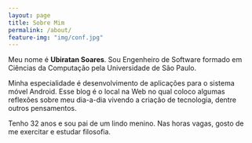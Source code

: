 ```yaml
---
layout: page
title: Sobre Mim
permalink: /about/
feature-img: "img/conf.jpg"
---
```


Meu nome é **Ubiratan Soares**. Sou Engenheiro de Software formado em Ciências da Computação pela Universidade de São Paulo.

Minha especialidade é desenvolvimento de aplicações para o sistema móvel Android. Esse blog é o local na Web no qual coloco algumas reflexões sobre meu dia-a-dia vivendo a criação de tecnologia, dentre outros pensamentos.

Tenho 32 anos e sou pai de um lindo menino. Nas horas vagas, gosto de me exercitar e estudar filosofia.
